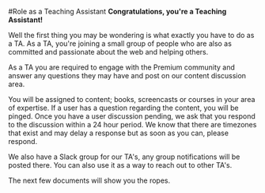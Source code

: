 #Role as a Teaching Assistant
**Congratulations, you're a Teaching Assistant!**

Well the first thing you may be wondering is what exactly you have to do as a TA. As a TA, you're joining a small group of people who are also as committed and passionate about the web and helping others. 

As a TA you are required to engage with the Premium community and answer any questions they may have and post on our content discussion area. 

You will be assigned to content; books, screencasts or courses in your area of expertise. If a user has a question regarding the content, you will be pinged. Once you have a user discussion pending, we ask that you respond to the discussion within a 24 hour period. We know that there are timezones that exist and may delay a response but as soon as you can, please respond.

We also have a Slack group for our TA's, any group notifications will be posted there. You can also use it as a way to reach out to other TA's. 

The next few documents will show you the ropes. 